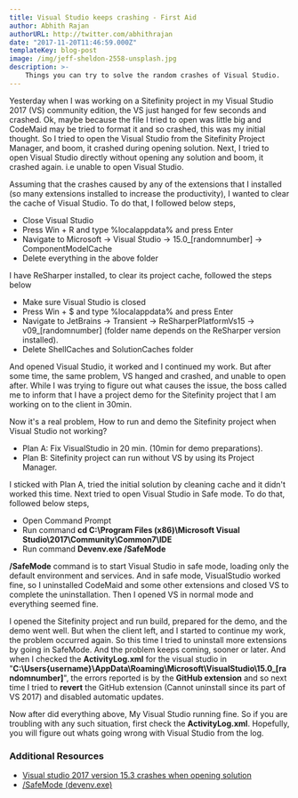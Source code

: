 ```yaml
---
title: Visual Studio keeps crashing - First Aid
author: Abhith Rajan
authorURL: http://twitter.com/abhithrajan
date: "2017-11-20T11:46:59.000Z"
templateKey: blog-post
image: /img/jeff-sheldon-2558-unsplash.jpg
description: >-
    Things you can try to solve the random crashes of Visual Studio.
---
```


Yesterday when I was working on a Sitefinity project in my Visual Studio 2017 (VS) community edition,  the VS just hanged for few seconds and crashed. Ok, maybe because the file I tried to open was little big and CodeMaid may be tried to format it and so crashed, this was my initial thought. So I tried to open the Visual Studio from the Sitefinity Project Manager, and boom, it crashed during opening solution. Next, I tried to open Visual Studio directly without opening any solution and boom, it crashed again. i.e unable to open Visual Studio.

Assuming that the crashes caused by any of the extensions that I installed (so many extensions installed to increase the productivity), I wanted to clear the cache of Visual Studio. To do that, I followed below steps,

- Close Visual Studio
- Press Win + R and type %localappdata% and press Enter
- Navigate to Microsoft -> Visual Studio -> 15.0_[randomnumber] -> ComponentModelCache
- Delete everything in the above folder

I have ReSharper installed, to clear its project cache, followed the steps below

- Make sure Visual Studio is closed
- Press Win + $ and type %localappdata% and press Enter
- Navigate to JetBrains -> Transient -> ReSharperPlatformVs15 -> v09_[randomnumber] (folder name depends on the ReSharper version installed).
- Delete ShellCaches and SolutionCaches folder 

And opened Visual Studio, it worked and I continued my work. But after some time, the same problem, VS hanged and crashed, and unable to open after. While I was trying to figure out what causes the issue, the boss called me to inform that I have a project demo for the Sitefinity project that I am working on to the client in 30min. 

Now it's a real problem, How to run and demo the Sitefinity project when Visual Studio not working?

- Plan A: Fix VisualStudio in 20 min. (10min for demo preparations).
- Plan B: Sitefinity project can run without VS by using its Project Manager.

I sticked with Plan A, tried the initial solution by cleaning cache and it didn't worked this time. Next tried to open Visual Studio in Safe mode. To do that, followed below steps,

- Open Command Prompt
- Run command **cd C:\Program Files (x86)\Microsoft Visual Studio\2017\Community\Common7\IDE**
- Run command **Devenv.exe /SafeMode**

**/SafeMode** command is to start Visual Studio in safe mode, loading only the default environment and services. 
And in safe mode, VisualStudio worked fine, so I uninstalled CodeMaid and some other extensions and closed VS to complete the uninstallation. Then I opened VS in normal mode and everything seemed fine. 

I opened the Sitefinity project and run build, prepared for the demo, and the demo went well. But when the client left, and I started to continue my work, the problem occurred again. So this time I tried to uninstall more extensions by going in SafeMode. And the problem keeps coming, sooner or later. And when I checked the **ActivityLog.xml** for the visual studio in "**C:\Users\{username}\AppData\Roaming\Microsoft\VisualStudio\15.0_[randomnumber]**", the errors reported is by the **GitHub extension** and so next time I tried to **revert** the GitHub extension (Cannot uninstall since its part of VS 2017) and disabled automatic updates. 

Now after did everything above, My Visual Studio running fine. So if you are troubling with any such situation, first check the **ActivityLog.xml**. Hopefully, you will figure out whats going wrong with Visual Studio from the log.

### Additional Resources

- [Visual studio 2017 version 15.3 crashes when opening solution](https://developercommunity.visualstudio.com/content/problem/99951/visual-studio-2017-version-153-crashes-when-openin.html)
- [/SafeMode (devenv.exe)](https://docs.microsoft.com/en-us/visualstudio/ide/reference/safemode-devenv-exe)
